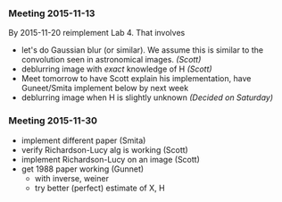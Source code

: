 
### Meeting 2015-11-13
By 2015-11-20 reimplement Lab 4. That involves

* let's do Gaussian blur (or similar). We assume this is similar to the
  convolution seen in astronomical images. *(Scott)*
* deblurring image with *exact* knowledge of H *(Scott)*
* Meet tomorrow to have Scott explain his implementation, have Guneet/Smita
  implement below by next week
* deblurring image when H is slightly unknown *(Decided on Saturday)*

### Meeting 2015-11-30
* implement different paper (Smita)
* verify Richardson-Lucy alg is working (Scott)
* implement Richardson-Lucy on an image (Scott)
* get 1988 paper working (Gunnet)
    * with inverse, weiner
    * try better (perfect) estimate of X, H

